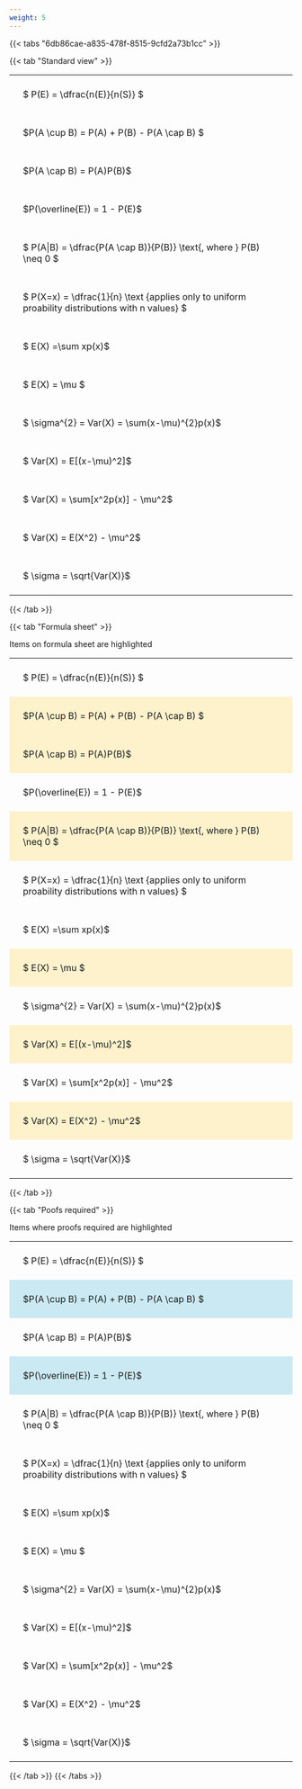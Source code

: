 ```yaml
---
weight: 5
---
```


{{< tabs "6db86cae-a835-478f-8515-9cfd2a73b1cc" >}}

{{< tab "Standard view" >}}

<style type="text/css">
#T_3d6a8 th.col_heading {
  text-align: left;
  font-size: 1em;
}
#T_3d6a8 td {
  text-align: left;
  font-size: 1em;
  padding: 1.5em;
}
</style>
<table id="T_3d6a8">
  <thead>
  </thead>
  <tbody>
    <tr>
      <td id="T_3d6a8_row0_col0" class="data row0 col0" >$ P(E) = \dfrac{n(E)}{n(S)} $</td>
    </tr>
    <tr>
      <td id="T_3d6a8_row1_col0" class="data row1 col0" >$P(A \cup B) = P(A) + P(B) - P(A \cap B) $</td>
    </tr>
    <tr>
      <td id="T_3d6a8_row2_col0" class="data row2 col0" >$P(A \cap B)  = P(A)P(B)$</td>
    </tr>
    <tr>
      <td id="T_3d6a8_row3_col0" class="data row3 col0" >$P(\overline{E}) = 1 - P(E)$</td>
    </tr>
    <tr>
      <td id="T_3d6a8_row4_col0" class="data row4 col0" >$ P(A|B) = \dfrac{P(A \cap B)}{P(B)} \text{, where } P(B) \neq 0 $</td>
    </tr>
    <tr>
      <td id="T_3d6a8_row5_col0" class="data row5 col0" >$ P(X=x) =  \dfrac{1}{n} 
\text {applies only to uniform proability distributions with n values} $</td>
    </tr>
    <tr>
      <td id="T_3d6a8_row6_col0" class="data row6 col0" >$ E(X) =\sum xp(x)$</td>
    </tr>
    <tr>
      <td id="T_3d6a8_row7_col0" class="data row7 col0" >$ E(X) = \mu $</td>
    </tr>
    <tr>
      <td id="T_3d6a8_row8_col0" class="data row8 col0" >$ \sigma^{2} = Var(X) = \sum(x-\mu)^{2}p(x)$</td>
    </tr>
    <tr>
      <td id="T_3d6a8_row9_col0" class="data row9 col0" >$ Var(X) = E[(x-\mu)^2]$</td>
    </tr>
    <tr>
      <td id="T_3d6a8_row10_col0" class="data row10 col0" >$ Var(X) = \sum[x^2p(x)] - \mu^2$</td>
    </tr>
    <tr>
      <td id="T_3d6a8_row11_col0" class="data row11 col0" >$ Var(X) = E(X^2) - \mu^2$</td>
    </tr>
    <tr>
      <td id="T_3d6a8_row12_col0" class="data row12 col0" >$ \sigma = \sqrt{Var(X)}$</td>
    </tr>
  </tbody>
</table>
{{< /tab >}}

{{< tab "Formula sheet" >}}

Items on formula sheet are highlighted 
<br>
<style type="text/css">
#T_25b11 th.col_heading {
  text-align: left;
  font-size: 1em;
}
#T_25b11 td {
  text-align: left;
  font-size: 1em;
  padding: 1.5em;
}
#T_25b11_row0_col0, #T_25b11_row3_col0, #T_25b11_row5_col0, #T_25b11_row6_col0, #T_25b11_row8_col0, #T_25b11_row10_col0, #T_25b11_row12_col0 {
  background-color: rgba(0,0,0,0);
}
#T_25b11_row1_col0, #T_25b11_row2_col0, #T_25b11_row4_col0, #T_25b11_row7_col0, #T_25b11_row9_col0, #T_25b11_row11_col0 {
  background-color: rgba(255,194,10, 0.2);
}
</style>
<table id="T_25b11">
  <thead>
  </thead>
  <tbody>
    <tr>
      <td id="T_25b11_row0_col0" class="data row0 col0" >$ P(E) = \dfrac{n(E)}{n(S)} $</td>
    </tr>
    <tr>
      <td id="T_25b11_row1_col0" class="data row1 col0" >$P(A \cup B) = P(A) + P(B) - P(A \cap B) $</td>
    </tr>
    <tr>
      <td id="T_25b11_row2_col0" class="data row2 col0" >$P(A \cap B)  = P(A)P(B)$</td>
    </tr>
    <tr>
      <td id="T_25b11_row3_col0" class="data row3 col0" >$P(\overline{E}) = 1 - P(E)$</td>
    </tr>
    <tr>
      <td id="T_25b11_row4_col0" class="data row4 col0" >$ P(A|B) = \dfrac{P(A \cap B)}{P(B)} \text{, where } P(B) \neq 0 $</td>
    </tr>
    <tr>
      <td id="T_25b11_row5_col0" class="data row5 col0" >$ P(X=x) =  \dfrac{1}{n} 
\text {applies only to uniform proability distributions with n values} $</td>
    </tr>
    <tr>
      <td id="T_25b11_row6_col0" class="data row6 col0" >$ E(X) =\sum xp(x)$</td>
    </tr>
    <tr>
      <td id="T_25b11_row7_col0" class="data row7 col0" >$ E(X) = \mu $</td>
    </tr>
    <tr>
      <td id="T_25b11_row8_col0" class="data row8 col0" >$ \sigma^{2} = Var(X) = \sum(x-\mu)^{2}p(x)$</td>
    </tr>
    <tr>
      <td id="T_25b11_row9_col0" class="data row9 col0" >$ Var(X) = E[(x-\mu)^2]$</td>
    </tr>
    <tr>
      <td id="T_25b11_row10_col0" class="data row10 col0" >$ Var(X) = \sum[x^2p(x)] - \mu^2$</td>
    </tr>
    <tr>
      <td id="T_25b11_row11_col0" class="data row11 col0" >$ Var(X) = E(X^2) - \mu^2$</td>
    </tr>
    <tr>
      <td id="T_25b11_row12_col0" class="data row12 col0" >$ \sigma = \sqrt{Var(X)}$</td>
    </tr>
  </tbody>
</table>
{{< /tab >}}

{{< tab "Poofs required" >}}

Items where proofs required are highlighted 
<br>
<style type="text/css">
#T_2f69f th.col_heading {
  text-align: left;
  font-size: 1em;
}
#T_2f69f td {
  text-align: left;
  font-size: 1em;
  padding: 1.5em;
}
#T_2f69f_row0_col0, #T_2f69f_row2_col0, #T_2f69f_row4_col0, #T_2f69f_row5_col0, #T_2f69f_row6_col0, #T_2f69f_row7_col0, #T_2f69f_row8_col0, #T_2f69f_row9_col0, #T_2f69f_row10_col0, #T_2f69f_row11_col0, #T_2f69f_row12_col0 {
  background-color: rgba(0,0,0,0);
}
#T_2f69f_row1_col0, #T_2f69f_row3_col0 {
  background-color: rgba(0,150,200, 0.2);
}
</style>
<table id="T_2f69f">
  <thead>
  </thead>
  <tbody>
    <tr>
      <td id="T_2f69f_row0_col0" class="data row0 col0" >$ P(E) = \dfrac{n(E)}{n(S)} $</td>
    </tr>
    <tr>
      <td id="T_2f69f_row1_col0" class="data row1 col0" >$P(A \cup B) = P(A) + P(B) - P(A \cap B) $</td>
    </tr>
    <tr>
      <td id="T_2f69f_row2_col0" class="data row2 col0" >$P(A \cap B)  = P(A)P(B)$</td>
    </tr>
    <tr>
      <td id="T_2f69f_row3_col0" class="data row3 col0" >$P(\overline{E}) = 1 - P(E)$</td>
    </tr>
    <tr>
      <td id="T_2f69f_row4_col0" class="data row4 col0" >$ P(A|B) = \dfrac{P(A \cap B)}{P(B)} \text{, where } P(B) \neq 0 $</td>
    </tr>
    <tr>
      <td id="T_2f69f_row5_col0" class="data row5 col0" >$ P(X=x) =  \dfrac{1}{n} 
\text {applies only to uniform proability distributions with n values} $</td>
    </tr>
    <tr>
      <td id="T_2f69f_row6_col0" class="data row6 col0" >$ E(X) =\sum xp(x)$</td>
    </tr>
    <tr>
      <td id="T_2f69f_row7_col0" class="data row7 col0" >$ E(X) = \mu $</td>
    </tr>
    <tr>
      <td id="T_2f69f_row8_col0" class="data row8 col0" >$ \sigma^{2} = Var(X) = \sum(x-\mu)^{2}p(x)$</td>
    </tr>
    <tr>
      <td id="T_2f69f_row9_col0" class="data row9 col0" >$ Var(X) = E[(x-\mu)^2]$</td>
    </tr>
    <tr>
      <td id="T_2f69f_row10_col0" class="data row10 col0" >$ Var(X) = \sum[x^2p(x)] - \mu^2$</td>
    </tr>
    <tr>
      <td id="T_2f69f_row11_col0" class="data row11 col0" >$ Var(X) = E(X^2) - \mu^2$</td>
    </tr>
    <tr>
      <td id="T_2f69f_row12_col0" class="data row12 col0" >$ \sigma = \sqrt{Var(X)}$</td>
    </tr>
  </tbody>
</table>
{{< /tab >}}
{{< /tabs >}}